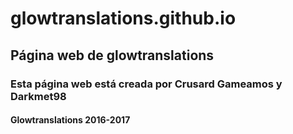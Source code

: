 # glowtranslations.github.io
## Página web de glowtranslations
### Esta página web está creada por Crusard Gameamos y Darkmet98
#### Glowtranslations 2016-2017
